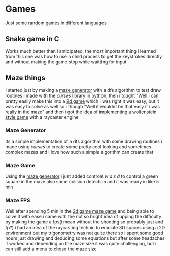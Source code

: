 # Games
Just some random games in different languages

## Snake game in C
Works much better than i anticipated, the most important thing i learned 
from this one was how to use a child process to get the keystrokes directly and without making the game stop while waitting for input

## Maze things
I started just by making a [maze generator](https://github.com/K4rma13/Games/tree/master/mazeGen) with a dfs algorithm to test draw routines i made with the *curses* library in python, then i tought "Well i can pretty easily make this into a [2d game](https://github.com/K4rma13/Games/tree/master/mazeGame) which i was right it was easy, but it was easy to solve as well so i though "Well it wouldnt be that easy if i was really in the maze" and then i got the idea of implementing a [wolfenstein style game](https://github.com/K4rma13/Games/tree/master/fpsMaze) with a raycaster engine 
### Maze Generator
Its a simple implementation of a dfs algorithm with some drawing routines i made using *curses* to create some pretty cool looking and sometimes complex mazes and i love how such a simple algorithm can create that
### Maze Game
Using the [maze generator](https://github.com/K4rma13/Games/tree/master/mazeGen) i just added controls _w a s d_ to control a green square in the maze also some colision detection and it was ready in like 5 min
### Maze FPS
Well after spending 5 min in the [2d game maze game](https://github.com/K4rma13/Games/tree/master/mazeGame) and being able to solve it with ease i came with the not so bright idea of upping the difficulty by making the game a fps(i mean without the shooting so probably just and fp?) i had an idea of the raycasting technic to emulate 3D spaces using a 2D environment but my trigonometry was not quite there so i spent some good hours just drawing and deducing some equations but after some headaches it worked and depending on the maze size it was quite challenging, but i can still add a menu to chose the maze size
